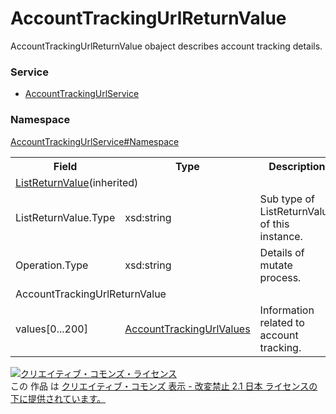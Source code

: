 # AccountTrackingUrlReturnValue
AccountTrackingUrlReturnValue obaject describes account tracking details.

### Service
+ [AccountTrackingUrlService](../../services/AccountTrackingUrlService.md)

### Namespace
[AccountTrackingUrlService#Namespace](../../services/AccountTrackingUrlService.md#namespace)

<table>
 <tr>
  <th>Field</th>
  <th>Type</th>
  <th>Description</th>
  <th>response</th>
  <th>get</th>
  <th>add</th>
  <th>set</th>
  <th>remove</th>
 </tr>
 <tr>
  <td colspan="8"><a href="../Common/ListReturnValue.md">ListReturnValue</a>(inherited)</td>
 </tr>
 <tr>
  <td>ListReturnValue.Type</td>
  <td>xsd:string</td>
  <td>Sub type of ListReturnValue of this instance.</td>
  <td colspan="7"></td>
 </tr>
 <tr>
  <td>Operation.Type</td>
  <td>xsd:string</td>
  <td>Details of mutate process. </td>
  <td colspan="5"></td>
 </tr>
 <tr>
  <td colspan="8">AccountTrackingUrlReturnValue</td>
 </tr>
 <tr>
  <td>values[0...200]</td>
  <td><a href="AccountTrackingUrlValues.md">AccountTrackingUrlValues</a></td>
  <td>Information related to account tracking.</td>
  <td>yes</td>
  <td>-</td>
  <td>-</td>
  <td>-</td>
  <td>-</td>
 </tr>
</table>

<a rel="license" href="http://creativecommons.org/licenses/by-nd/2.1/jp/"><img alt="クリエイティブ・コモンズ・ライセンス" style="border-width:0" src="https://i.creativecommons.org/l/by-nd/2.1/jp/88x31.png" /></a><br />この 作品 は <a rel="license" href="http://creativecommons.org/licenses/by-nd/2.1/jp/">クリエイティブ・コモンズ 表示 - 改変禁止 2.1 日本 ライセンスの下に提供されています。</a>
